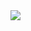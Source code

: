 <img align="center" src="https://github-readme-stats.vercel.app/api/<CARD_TYPE>/?username=<its-saikiran>&theme=<THEME_NAME>" />

